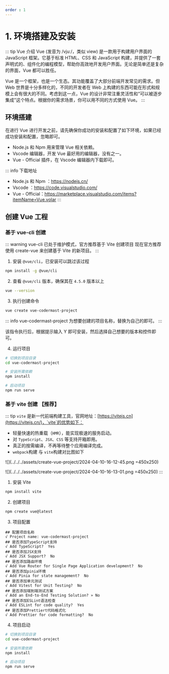 ```yaml
---
order : 1
---
```


# 1. 环境搭建及安装

::: tip Vue 介绍
Vue (发音为 /vjuː/，类似 view) 是一款用于构建用户界面的 JavaScript 框架。它基于标准 HTML、CSS 和 JavaScript 构建，并提供了一套声明式的、组件化的编程模型，帮助你高效地开发用户界面。无论是简单还是复杂的界面，Vue 都可以胜任。

Vue 是一个框架，也是一个生态。其功能覆盖了大部分前端开发常见的需求。但 Web 世界是十分多样化的，不同的开发者在 Web 上构建的东西可能在形式和规模上会有很大的不同。考虑到这一点，Vue 的设计非常注重灵活性和“可以被逐步集成”这个特点。根据你的需求场景，你可以用不同的方式使用 Vue。
:::

## 环境搭建

在进行 Vue 进行开发之前，请先确保你成功的安装和配置了如下环境，如果已经成功安装和配置，忽略即可。

- Node.js 和 Npm 用来管理 Vue 相关依赖。
- Vscode 编辑器，开发 Vue 最好用的编辑器，没有之一。
- Vue - Official 插件，在 Vscode 编辑器内下载即可。

::: info 下载地址
- Node.js 和 Npm ：https://nodejs.cn/
- Vscode ：https://code.visualstudio.com/
- Vue - Official：https://marketplace.visualstudio.com/items?itemName=Vue.volar
:::


## 创建 Vue 工程

### 基于 vue-cli 创建

::: warning vue-cli 已处于维护模式，官方推荐基于 Vite 创建项目
现在官方推荐使用 create-vue 来创建基于 Vite 的新项目。 
:::

1. 安装 `@vue/cli`，已安装可以跳过该过程

```sh
npm install -g @vue/cli
```

2. 查看 `@vue/cli` 版本，确保其在 `4.5.0` 版本以上

```sh
vue --version
```

3. 执行创建命令

```sh
vue create vue-codermast-project
```

::: info 
vue-codermast-project 为想要创建的项目名称，替换为自己的即可。
:::

该指令执行后，根据提示输入 Y 即可安装，然后选择自己想要的版本和控件即可。

4. 运行项目

```sh
# 切换到项目目录
cd vue-codermast-project

# 安装所需依赖
npm install

# 启动项目
npm run serve
```

### 基于 vite 创建 【推荐】

::: tip 
`vite` 是新一代前端构建工具，官网地址：[https://vitejs.cn](https://vitejs.cn/)，`vite`的优势如下：

- 轻量快速的热重载（`HMR`），能实现极速的服务启动。
- 对 `TypeScript`、`JSX`、`CSS` 等支持开箱即用。
- 真正的按需编译，不再等待整个应用编译完成。
- `webpack`构建 与 `vite`构建对比图如下

![](../../../assets/create-vue-project/2024-04-10-16-12-45.png =450x250)

![](../../../assets/create-vue-project/2024-04-10-16-13-01.png =450x250)
:::

1. 安装 Vite 

```sh
npm install vite
```

2. 创建项目

```sh
npm create vue@latest
```

3. 项目配置

```text
## 配置项目名称
√ Project name: vue-codermast-project
## 是否添加TypeScript支持
√ Add TypeScript?  Yes
## 是否添加JSX支持
√ Add JSX Support?  No
## 是否添加路由环境
√ Add Vue Router for Single Page Application development?  No
## 是否添加pinia环境
√ Add Pinia for state management?  No
## 是否添加单元测试
√ Add Vitest for Unit Testing?  No
## 是否添加端到端测试方案
√ Add an End-to-End Testing Solution? » No
## 是否添加ESLint语法检查
√ Add ESLint for code quality?  Yes
## 是否添加Prettiert代码格式化
√ Add Prettier for code formatting?  No
```

4. 项目启动

```sh
# 切换到项目目录
cd vue-codermast-project

# 安装所需依赖
npm install

# 启动项目
npm run serve
```